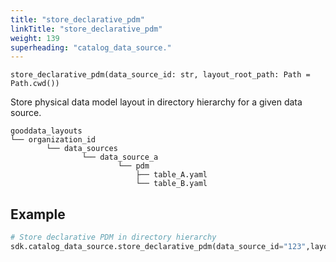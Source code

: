 ```yaml
---
title: "store_declarative_pdm"
linkTitle: "store_declarative_pdm"
weight: 139
superheading: "catalog_data_source."
---
```


<!-- TODO -->

``store_declarative_pdm(data_source_id: str, layout_root_path: Path = Path.cwd())``

Store physical data model layout in directory hierarchy for a given data source.

    gooddata_layouts
    └── organization_id
            └── data_sources
                    └── data_source_a
                            └── pdm
                                ├── table_A.yaml
                                └── table_B.yaml

## Example

```Python
# Store declarative PDM in directory hierarchy
sdk.catalog_data_source.store_declarative_pdm(data_source_id="123",layour_root_path=Path.cwd())
```
